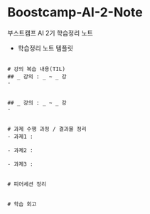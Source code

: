 # Boostcamp-AI-2-Note

부스트캠프 AI 2기 학습정리 노트

- 학습정리 노트 템플릿

```

# 강의 복습 내용(TIL)
## _ 강의 : _ ~ _ 강
- 


## _ 강의 : _ ~ _ 강
-


# 과제 수행 과정 / 결과물 정리
- 과제1 :

- 과제2 :

- 과제3 :


# 피어세션 정리


# 학습 회고

```
